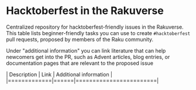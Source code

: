 # Hacktoberfest in the Rakuverse

Centralized repository for hacktoberfest-friendly issues in the
Rakuverse. This table lists beginner-friendly tasks you can use to
create `#hacktoberfest` pull requests, proposed by members of the Raku
community.

Under "additional information" you can link literature that can help
newcomers get into the PR, such as Advent articles, blog entries, or
documentation pages that are relevant to the proposed issue


| Description | Link | Additional information |
|=============|======|========================|
